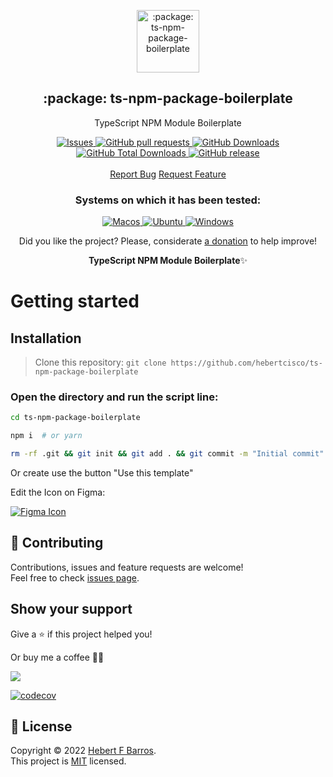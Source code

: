 <p align="center">
 <img width="100px" src="https://raw.githubusercontent.com/hebertcisco/ts-npm-package-boilerplate/main/.github/images/favicon512x512-npm.png" align="center" alt=":package: ts-npm-package-boilerplate" />
 <h2 align="center">:package: ts-npm-package-boilerplate</h2>
 <p align="center">TypeScript NPM Module Boilerplate</p>
  <p align="center">
    <a href="https://github.com/hebertcisco/ts-npm-package-boilerplate/issues">
      <img alt="Issues" src="https://img.shields.io/github/issues/hebertcisco/ts-npm-package-boilerplate?style=flat&color=336791" />
    </a>
    <a href="https://github.com/hebertcisco/ts-npm-package-boilerplate/pulls">
      <img alt="GitHub pull requests" src="https://img.shields.io/github/issues-pr/hebertcisco/ts-npm-package-boilerplate?style=flat&color=336791" />
    </a>
     <a href="https://github.com/hebertcisco/ts-npm-package-boilerplate">
      <img alt="GitHub Downloads" src="https://img.shields.io/npm/dw/ts-npm-package-boilerplate?style=flat&color=336791" />
    </a>
    <a href="https://github.com/hebertcisco/ts-npm-package-boilerplate">
      <img alt="GitHub Total Downloads" src="https://img.shields.io/npm/dt/ts-npm-package-boilerplate?color=336791&label=Total%20downloads" />
    </a>
 <a href="https://github.com/hebertcisco/ts-npm-package-boilerplate">
      <img alt="GitHub release" src="https://img.shields.io/github/release/hebertcisco/ts-npm-package-boilerplate.svg?style=flat&color=336791" />
    </a>
    <br />
    <br />
  <a href="https://github.com/hebertcisco/ts-npm-package-boilerplate/issues/new/choose">Report Bug</a>
  <a href="https://github.com/hebertcisco/ts-npm-package-boilerplate/issues/new/choose">Request Feature</a>
  </p>
 <h3 align="center">Systems on which it has been tested:</h3>
 <p align="center">
   <a href="https://www.apple.com/br/macos/">
      <img alt="Macos" src="https://img.shields.io/badge/mac%20os-000000?style=for-the-badge&logo=apple&logoColor=white&style=flat" />
    </a>
    <a href="https://ubuntu.com/download">
      <img alt="Ubuntu" src="https://img.shields.io/badge/Ubuntu-E95420?style=for-the-badge&logo=ubuntu&logoColor=white&style=flat" />
    </a>
    <a href="https://www.microsoft.com/pt-br/windows/">
      <img alt="Windows" src="https://img.shields.io/badge/Windows-0078D6?style=for-the-badge&logo=windows&logoColor=white&style=flat" />
    </a>
  </p>
<p align="center">Did you like the project? Please, considerate <a href="https://www.buymeacoffee.com/hebertcisco">a donation</a> to help improve!</p>

<p align="center"><strong>TypeScript NPM Module Boilerplate</strong>✨</p>


# Getting started

## Installation

> Clone this repository: `git clone https://github.com/hebertcisco/ts-npm-package-boilerplate`

### Open the directory and run the script line:

```bash
cd ts-npm-package-boilerplate 
```
```bash
npm i  # or yarn
```
```bash
rm -rf .git && git init && git add . && git commit -m "Initial commit" #Optional
```
Or create use the button "Use this template"

Edit the Icon on Figma:

<a href="https://www.figma.com/file/vpevGX3j9tmtW8OyLQ9eUm/ts-npm-package-boilerplate-icon?node-id=0%3A1">
   <img alt="Figma Icon" src="https://raw.githubusercontent.com/hebertcisco/ts-npm-package-boilerplate/main/.github/images/figma-badge.png"/>
</a>

## 🤝 Contributing

Contributions, issues and feature requests are welcome!<br />Feel free to check [issues page](issues).

## Show your support

Give a ⭐️ if this project helped you!

Or buy me a coffee 🙌🏾

<a href="https://www.buymeacoffee.com/hebertcisco">
    <img src="https://img.buymeacoffee.com/button-api/?text=Buy me a coffee&emoji=&slug=hebertcisco&button_colour=FFDD00&font_colour=000000&font_family=Inter&outline_colour=000000&coffee_colour=ffffff" />
</a>

[![codecov](https://codecov.io/gh/hebertcisco/ts-npm-package-boilerplate/branch/main/graph/badge.svg?token=Q9fr548J0D)](https://codecov.io/gh/hebertcisco/ts-npm-package-boilerplate)

## 📝 License

Copyright © 2022 [Hebert F Barros](https://github.com/hebertcisco).<br />
This project is [MIT](LICENSE) licensed.
